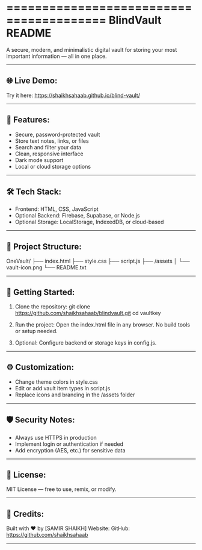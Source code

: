 ========================================
            BlindVault README
========================================

A secure, modern, and minimalistic digital vault for storing your most important information — all in one place.

----------------------------------------
🌐 Live Demo:
----------------------------------------
Try it here: https://shaikhsahaab.github.io/blind-vault/

----------------------------------------
🔐 Features:
----------------------------------------
- Secure, password-protected vault
- Store text notes, links, or files
- Search and filter your data
- Clean, responsive interface
- Dark mode support
- Local or cloud storage options

----------------------------------------
🛠️ Tech Stack:
----------------------------------------
- Frontend: HTML, CSS, JavaScript
- Optional Backend: Firebase, Supabase, or Node.js
- Optional Storage: LocalStorage, IndexedDB, or cloud-based

----------------------------------------
📁 Project Structure:
----------------------------------------
OneVault/
├── index.html
├── style.css
├── script.js
├── /assets
│   └── vault-icon.png
└── README.txt

----------------------------------------
🚀 Getting Started:
----------------------------------------

1. Clone the repository:
   git clone https://github.com/shaikhsahaab/blindvault.git
   cd vaultkey

2. Run the project:
   Open the index.html file in any browser.
   No build tools or setup needed.

3. Optional:
   Configure backend or storage keys in config.js.

----------------------------------------
⚙️ Customization:
----------------------------------------
- Change theme colors in style.css
- Edit or add vault item types in script.js
- Replace icons and branding in the /assets folder

----------------------------------------
🛡️ Security Notes:
----------------------------------------
- Always use HTTPS in production
- Implement login or authentication if needed
- Add encryption (AES, etc.) for sensitive data

----------------------------------------
📄 License:
----------------------------------------
MIT License — free to use, remix, or modify.

----------------------------------------
👤 Credits:
----------------------------------------
Built with ❤️ by [SAMIR SHAIKH]
Website: 
GitHub: https://github.com/shaikhsahaab

----------------------------------------

